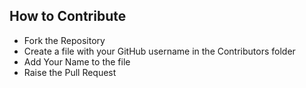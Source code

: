 ## How to Contribute

* Fork the Repository
* Create a file with your GitHub username in the Contributors folder
* Add Your Name to the file
* Raise the Pull Request
